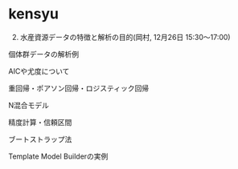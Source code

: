 # kensyu

2. 水産資源データの特徴と解析の目的(岡村, 12月26日 15:30～17:00)

個体群データの解析例

AICや尤度について

重回帰・ポアソン回帰・ロジスティック回帰

N混合モデル

精度計算・信頼区間

ブートストラップ法

Template Model Builderの実例
